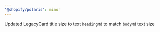 ```yaml
---
'@shopify/polaris': minor
---
```


Updated LegacyCard title size to text `headingMd` to match `bodyMd` text size
